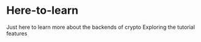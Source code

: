 # Here-to-learn
Just here to learn more about the backends of crypto 
Exploring the tutorial features 
